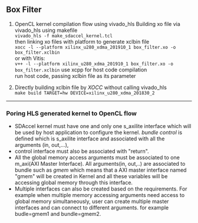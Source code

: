 ## Box Filter
1. OpenCL kernel compilation flow using vivado_hls
Building xo file via vivado_hls using makefile  
`vivado_hls -f make_sdaccel_kernel.tcl`   
then linking xo files with platform to generate xclbin file   
`xocc -l --platform xilinx_u280_xdma_201910_1 box_filter.xo -o box_filter.xclbin`   
 or with Vitis:   
`v++ -l --platform xilinx_u280_xdma_201910_1 box_filter.xo -o box_filter.xclbin`
use xcpp for host code compilation   
run host code, passing xclbin file as its parameter

2. Directly building xclbin file by *XOCC* without calling vivado_hls   
`make build TARGET=hw DEVICE=xilinx_u280_xdma_201830_2`


----
### Poring HLS generated kernel to OpenCL flow

- SDAccel kernel must have one and only one s_axilite interface which will be used by host application to configure the kernel.
*bundle control* is defined which is s_axilite interface and associated with all the arguments (in, out,...),
- control interface must also be associated with "return".
- All the global memory access arguments must be associated to one m_axi(AXI Master Interface). All arguments(in, out,..) are
associated to bundle such as *gmem* which means that a AXI master interface named "gmem" will be created in Kernel and all these variables will be accessing global memory through this interface.
- Multiple interfaces can also be created based on the requirements. For example when multiple memory accessing arguments need access to global memory simultaneously, user can create multiple master interfaces and can connect to different arguments. for example budle=gmem1 and bundle=gmem2.
